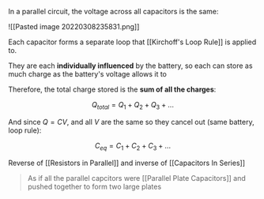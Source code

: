 In a parallel circuit, the voltage across all capacitors is the same:

![[Pasted image 20220308235831.png]]

Each capacitor forms a separate loop that [[Kirchoff's Loop Rule]] is applied to.

They are each **individually influenced** by the battery, so each can store as much charge as the battery's voltage allows it to

Therefore, the total charge stored is the **sum of all the charges**:

$$
Q_{total} = Q_1 + Q_2 + Q_3 + ...
$$

And since $Q = CV$, and all $V$ are the same so they cancel out (same battery, loop rule):

$$
C_{eq} = C_1 + C_2 + C_3 + ...
$$

Reverse of [[Resistors in Parallel]] and inverse of [[Capacitors In Series]]

> As if all the parallel capcitors were [[Parallel Plate Capacitors]] and pushed together to form two large plates



